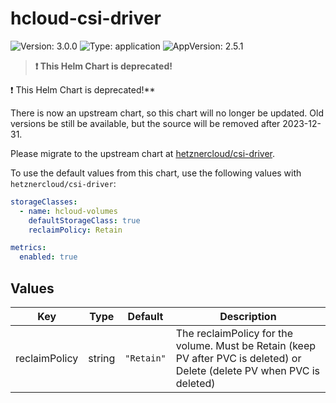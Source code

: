 # hcloud-csi-driver

![Version: 3.0.0](https://img.shields.io/badge/Version-3.0.0-informational?style=flat-square) ![Type: application](https://img.shields.io/badge/Type-application-informational?style=flat-square) ![AppVersion: 2.5.1](https://img.shields.io/badge/AppVersion-2.5.1-informational?style=flat-square)

> **:exclamation: This Helm Chart is deprecated!**

:exclamation: This Helm Chart is deprecated!**

There is now an upstream chart, so this chart will no longer be updated.
Old versions be still be available, but the source will be removed after 2023-12-31.

Please migrate to the upstream chart at [hetznercloud/csi-driver](https://github.com/hetznercloud/csi-driver/tree/main/chart).

To use the default values from this chart, use the following values with `hetznercloud/csi-driver`:

```yaml
storageClasses:
  - name: hcloud-volumes
    defaultStorageClass: true
    reclaimPolicy: Retain

metrics:
  enabled: true
```

## Values

| Key | Type | Default | Description |
|-----|------|---------|-------------|
| reclaimPolicy | string | `"Retain"` | The reclaimPolicy for the volume. Must be Retain (keep PV after PVC is deleted) or Delete (delete PV when PVC is deleted) |
